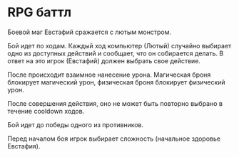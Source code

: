 # RPG баттл

Боевой маг Евстафий сражается с лютым монстром.

Бой идет по ходам. Каждый ход компьютер (Лютый) случайно выбирает одно из доступных действий и сообщает, что он собирается делать. В ответ на это игрок (Евстафий) должен выбрать свое действие.

После происходит взаимное нанесение урона. Магическая броня блокирует магический урон, физическая броня блокирует физический урон.

После совершения действия, оно не может быть повторно выбрано в течение cooldown ходов.

Бой идет до победы одного из противников.

Перед началом боя игрок выбирает сложность (начальное здоровье Евстафия).

